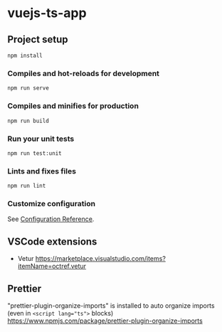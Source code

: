 # vuejs-ts-app

## Project setup

```
npm install
```

### Compiles and hot-reloads for development

```
npm run serve
```

### Compiles and minifies for production

```
npm run build
```

### Run your unit tests

```
npm run test:unit
```

### Lints and fixes files

```
npm run lint
```

### Customize configuration

See [Configuration Reference](https://cli.vuejs.org/config/).

## VSCode extensions

- Vetur
  https://marketplace.visualstudio.com/items?itemName=octref.vetur

## Prettier

"prettier-plugin-organize-imports" is installed to auto organize imports (even in `<script lang="ts">` blocks)
https://www.npmjs.com/package/prettier-plugin-organize-imports
